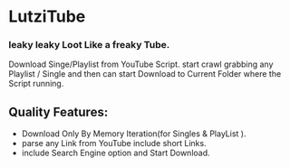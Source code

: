 # LutziTube
### leaky leaky Loot Like a freaky Tube.
Download Singe/Playlist from YouTube Script.
start crawl grabbing any Playlist / Single and then  can start Download to Current Folder where the Script running.

## Quality Features:
* Download Only By Memory Iteration(for Singles & PlayList ).
* parse any Link from YouTube include short Links.
* include Search Engine option and Start Download.
